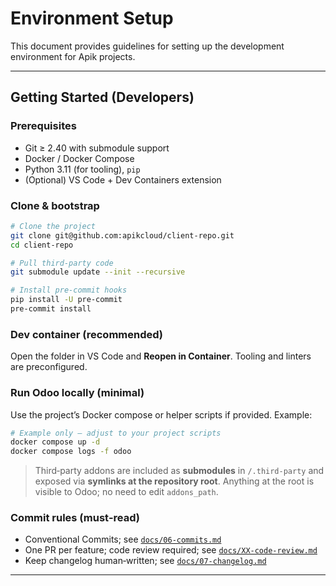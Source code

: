 # Environment Setup

This document provides guidelines for setting up the development environment for Apik projects.

---

## Getting Started (Developers)

### Prerequisites
- Git ≥ 2.40 with submodule support
- Docker / Docker Compose
- Python 3.11 (for tooling), `pip`
- (Optional) VS Code + Dev Containers extension

### Clone & bootstrap
```bash
# Clone the project
git clone git@github.com:apikcloud/client-repo.git
cd client-repo

# Pull third‑party code
git submodule update --init --recursive

# Install pre-commit hooks
pip install -U pre-commit
pre-commit install
```

### Dev container (recommended)
Open the folder in VS Code and **Reopen in Container**. Tooling and linters are preconfigured.

### Run Odoo locally (minimal)
Use the project’s Docker compose or helper scripts if provided. Example:
```bash
# Example only — adjust to your project scripts
docker compose up -d
docker compose logs -f odoo
```

> Third‑party addons are included as **submodules** in `/.third-party` and exposed via **symlinks at the repository root**. Anything at the root is visible to Odoo; no need to edit `addons_path`.

### Commit rules (must‑read)
- Conventional Commits; see [`docs/06-commits.md`](./docs/06-commits.md)
- One PR per feature; code review required; see [`docs/XX-code-review.md`](./docs/XX-code-review.md)
- Keep changelog human‑written; see [`docs/07-changelog.md`](./docs/07-changelog.md)

---